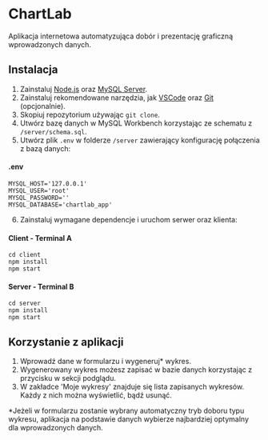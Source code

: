# ChartLab

Aplikacja internetowa automatyzująca dobór i prezentację graficzną wprowadzonych danych.

## Instalacja

1. Zainstaluj [Node.js](https://nodejs.org/en/) oraz [MySQL Server](https://dev.mysql.com/downloads/installer/).
2. Zainstaluj rekomendowane narzędzia, jak [VSCode](https://code.visualstudio.com/download) oraz [Git](https://git-scm.com/downloads) (opcjonalnie).
3. Skopiuj repozytorium używając `git clone`.
4. Utwórz bazę danych w MySQL Workbench korzystając ze schematu z `/server/schema.sql`.
5. Utwórz plik `.env` w folderze `/server` zawierający konfigurację połączenia z bazą danych:
#### .env
```
MYSQL_HOST='127.0.0.1'
MYSQL_USER='root'
MYSQL_PASSWORD=''
MYSQL_DATABASE='chartlab_app'
```
6. Zainstaluj wymagane dependencje i uruchom serwer oraz klienta:
#### Client - Terminal A
```
cd client
npm install
npm start
```

#### Server - Terminal B
```
cd server
npm install
npm start
```

## Korzystanie z aplikacji
1. Wprowadź dane w formularzu i wygeneruj* wykres.
2. Wygenerowany wykres możesz zapisać w bazie danych korzystając z przycisku w sekcji podglądu.
3. W zakładce 'Moje wykresy' znajduje się lista zapisanych wykresów. Każdy z nich można wyświetlić, bądź usunąć.

*Jeżeli w formularzu zostanie wybrany automatyczny tryb doboru typu wykresu, aplikacja na podstawie danych wybierze najbardziej optymalny dla wprowadzonych danych.


